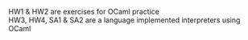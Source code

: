 HW1 & HW2 are exercises for OCaml practice <br/>
HW3, HW4, SA1 & SA2 are a language implemented interpreters using OCaml

